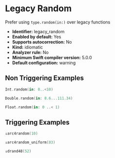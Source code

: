# Legacy Random

Prefer using `type.random(in:)` over legacy functions

* **Identifier:** legacy_random
* **Enabled by default:** Yes
* **Supports autocorrection:** No
* **Kind:** idiomatic
* **Analyzer rule:** No
* **Minimum Swift compiler version:** 5.0.0
* **Default configuration:** warning

## Non Triggering Examples

```swift
Int.random(in: 0..<10)

```

```swift
Double.random(in: 8.6...111.34)

```

```swift
Float.random(in: 0 ..< 1)

```

## Triggering Examples

```swift
↓arc4random(10)

```

```swift
↓arc4random_uniform(83)

```

```swift
↓drand48(52)

```